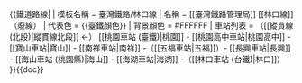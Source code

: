 {{鐵道路線|
| 模板名稱 = 臺灣鐵路/林口線
| 名稱 = [[臺灣鐵路管理局]] [[林口線]]（廢線）
| 代表色 = {{臺鐵顏色}}
| 背景顏色 = #FFFFFF
| 車站列表 = （[[縱貫線 (北段)|縱貫線北段]] ←） [[桃園車站 (臺鐵)|桃園]] - [[桃園高中車站|桃園高中]] - [[寶山車站|寶山]] - [[南祥車站|南祥]] -（[[五福車站|五福]]）- [[長興車站|長興]] - [[海山車站 (桃園縣)|海山]] - [[海湖車站|海湖]] -（[[林口車站 (台鐵)|林口]]）
}}<noinclude>{{doc}}</noinclude>